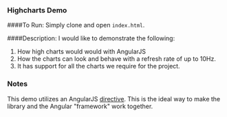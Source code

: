 ### Highcharts Demo 
####To Run: 
Simply clone and open `index.html`.

####Description:
I would like to demonstrate the following:
1. How high charts would would with AngularJS
2. How the charts can look and behave with a refresh rate of up to 10Hz. 
3. It has support for all the charts we require for the project.

### Notes
This demo utilizes an AngularJS [directive](https://github.com/pablojim/highcharts-ng). This is the ideal way to make the library and the Angular "framework" work together.